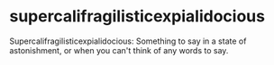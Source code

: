 # supercalifragilisticexpialidocious
Supercalifragilisticexpialidocious: Something to say in a state of astonishment, or when you can't think of any words to say.
